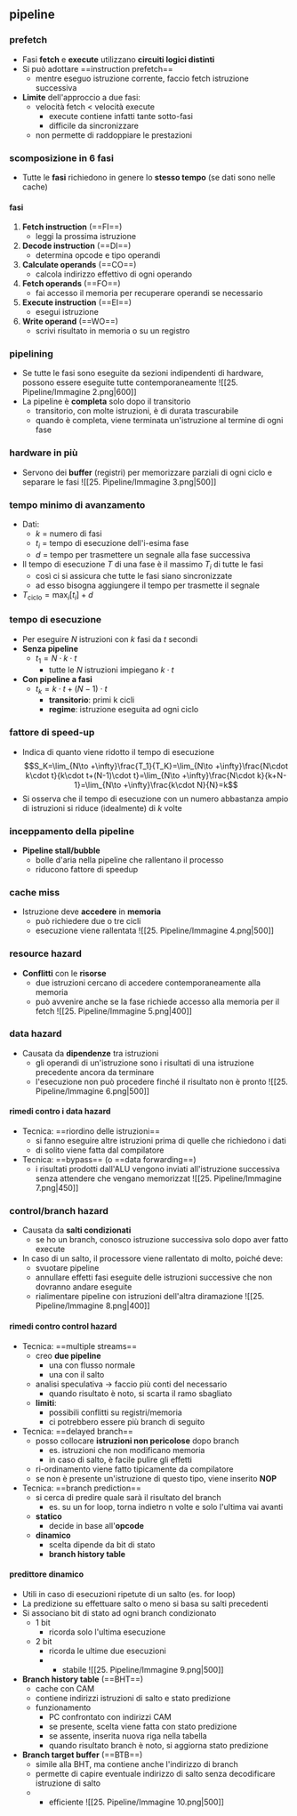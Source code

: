 ## pipeline
### prefetch
- Fasi **fetch** e **execute** utilizzano **circuiti logici distinti**
- Si può adottare ==instruction prefetch==
	- mentre eseguo istruzione corrente, faccio fetch istruzione successiva
- **Limite** dell'approccio a due fasi:
	- velocità fetch < velocità execute
		- execute contiene infatti tante sotto-fasi
		- difficile da sincronizzare
	- non permette di raddoppiare le prestazioni
### scomposizione in 6 fasi
- Tutte le **fasi** richiedono in genere lo **stesso tempo** (se dati sono nelle cache)
#### fasi
1. **Fetch instruction** (==FI==)
	- leggi la prossima istruzione
2. **Decode instruction** (==DI==)
	- determina opcode e tipo operandi
3. **Calculate operands** (==CO==)
	- calcola indirizzo effettivo di ogni operando
4. **Fetch operands** (==FO==)
	- fai accesso il memoria per recuperare operandi se necessario
5. **Execute instruction** (==EI==)
	- esegui istruzione 
6. **Write operand** (==WO==)
	- scrivi risultato in memoria o su un registro

<div style="page-break-after: always;"></div>

### pipelining
- Se tutte le fasi sono eseguite da sezioni indipendenti di hardware, possono essere eseguite tutte contemporaneamente
![[25. Pipeline/Immagine 2.png|600]]
- La pipeline è **completa** solo dopo il transitorio
	- transitorio, con molte istruzioni, è di durata trascurabile
	- quando è completa, viene terminata un'istruzione al termine di ogni fase
### hardware in più
- Servono dei **buffer** (registri) per memorizzare parziali di ogni ciclo e separare le fasi
![[25. Pipeline/Immagine 3.png|500]]
### tempo minimo di avanzamento
- Dati:
	- $k$ = numero di fasi
	- $t_i$ = tempo di esecuzione dell'i-esima fase
	- $d$ = tempo per trasmettere un segnale alla fase successiva
- Il tempo di esecuzione $T$ di una fase è il massimo $T_i$ di tutte le fasi
	- così ci si assicura che tutte le fasi siano sincronizzate
	- ad esso bisogna aggiungere il tempo per trasmette il segnale
- $T_{\text{ciclo}}=\max_i[t_i]+d$

<div style="page-break-after: always;"></div>

### tempo di esecuzione
- Per eseguire $N$ istruzioni con $k$ fasi da $t$ secondi
- **Senza pipeline**
	- $t_1={N}\cdot k \cdot t$
		- tutte le $N$ istruzioni impiegano $k\cdot t$
- **Con pipeline a fasi**
	- $t_{k}= k\cdot t+(N-1)\cdot t$
		- **transitorio**: primi k cicli
		- **regime**: istruzione eseguita ad ogni ciclo
### fattore di speed-up
- Indica di quanto viene ridotto il tempo di esecuzione
$$S_K=\lim_{N\to +\infty}\frac{T_1}{T_K}=\lim_{N\to +\infty}\frac{N\cdot k\cdot t}{k\cdot t+(N-1)\cdot t}=\lim_{N\to +\infty}\frac{N\cdot k}{k+N-1}=\lim_{N\to +\infty}\frac{k\cdot N}{N}=k$$
- Si osserva che il tempo di esecuzione con un numero abbastanza ampio di istruzioni si riduce (idealmente) di $k$ volte
### inceppamento della pipeline
- **Pipeline stall/bubble**
	- bolle d'aria nella pipeline che rallentano il processo
	- riducono fattore di speedup
### cache miss
- Istruzione deve **accedere** in **memoria** 
	- può richiedere due o tre cicli
	- esecuzione viene rallentata
![[25. Pipeline/Immagine 4.png|500]]

<div style="page-break-after: always;"></div>

### resource hazard
- **Conflitti** con le **risorse**
	- due istruzioni cercano di accedere contemporaneamente alla memoria
	- può avvenire anche se la fase richiede accesso alla memoria per il fetch
![[25. Pipeline/Immagine 5.png|400]]
### data hazard
- Causata da **dipendenze** tra istruzioni
	- gli operandi di un'istruzione sono i risultati di una istruzione precedente ancora da terminare
	- l'esecuzione non può procedere finché il risultato non è pronto
![[25. Pipeline/Immagine 6.png|500]]
#### rimedi contro i data hazard
- Tecnica: ==riordino delle istruzioni==
	- si fanno eseguire altre istruzioni prima di quelle che richiedono i dati
	- di solito viene fatta dal compilatore
- Tecnica: ==bypass== (o ==data forwarding==)
	- i risultati prodotti dall'ALU vengono inviati all'istruzione successiva senza attendere che vengano memorizzat
![[25. Pipeline/Immagine 7.png|450]]
### control/branch hazard
- Causata da **salti condizionati**
	- se ho un branch, conosco istruzione successiva solo dopo aver fatto execute
- In caso di un salto, il processore viene rallentato di molto, poiché deve:
	- svuotare pipeline
	- annullare effetti fasi eseguite delle istruzioni successive che non dovranno andare eseguite
	- rialimentare pipeline con istruzioni dell'altra diramazione
![[25. Pipeline/Immagine 8.png|400]]
#### rimedi contro control hazard
- Tecnica: ==multiple streams==
	- creo **due pipeline**
		- una con flusso normale
		- una con il salto
	- analisi speculativa -> faccio più conti del necessario
		- quando risultato è noto, si scarta il ramo sbagliato
	- **limiti**:
		- possibili conflitti su registri/memoria
		- ci potrebbero essere più branch di seguito
- Tecnica: ==delayed branch==
	- posso collocare **istruzioni non pericolose** dopo branch
		- es. istruzioni che non modificano memoria
		- in caso di salto, è facile pulire gli effetti
	- ri-ordinamento viene fatto tipicamente da compilatore
	- se non è presente un'istruzione di questo tipo, viene inserito **NOP**
- Tecnica: ==branch prediction==
	- si cerca di predire quale sarà il risultato del branch
		- es. su un for loop, torna indietro n volte e solo l'ultima vai avanti
	- **statico** 
		- decide in base all'**opcode**
	- **dinamico**
		- scelta dipende da bit di stato
		- **branch history table**
#### predittore dinamico
- Utili in caso di esecuzioni ripetute di un salto (es. for loop)
- La predizione su effettuare salto o meno si basa su salti precedenti
- Si associano bit di stato ad ogni branch condizionato
	- 1 bit
		- ricorda solo l'ultima esecuzione
	- 2 bit
		- ricorda le ultime due esecuzioni
		- + stabile
![[25. Pipeline/Immagine 9.png|500]]
- **Branch history table** (==BHT==)
	- cache con CAM
	- contiene indirizzi istruzioni di salto e stato predizione
	- funzionamento
		- PC confrontato con indirizzi CAM
		- se presente, scelta viene fatta con stato predizione
		- se assente, inserita nuova riga nella tabella
		- quando risultato branch è noto, si aggiorna stato predizione
- **Branch target buffer** (==BTB==)
	- simile alla BHT, ma contiene anche l'indirizzo di branch
	- permette di capire eventuale indirizzo di salto senza decodificare istruzione di salto
	- + efficiente
![[25. Pipeline/Immagine 10.png|500]]
